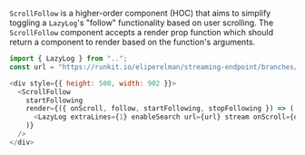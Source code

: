 `ScrollFollow` is a higher-order component (HOC) that aims to simplify
toggling a `LazyLog`'s "follow" functionality based on user scrolling.
The `ScrollFollow` component accepts a render prop function which should return a
component to render based on the function's arguments.

```js
import { LazyLog } from "..";
const url = "https://runkit.io/eliperelman/streaming-endpoint/branches/master";

<div style={{ height: 500, width: 902 }}>
  <ScrollFollow
    startFollowing
    render={({ onScroll, follow, startFollowing, stopFollowing }) => (
      <LazyLog extraLines={1} enableSearch url={url} stream onScroll={onScroll} follow={follow} />
    )}
  />
</div>
```
